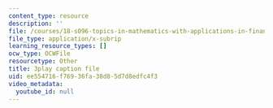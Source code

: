 ```yaml
---
content_type: resource
description: ''
file: /courses/18-s096-topics-in-mathematics-with-applications-in-finance-fall-2013/ee554716f76936fa38d85d7d8edfc4f3_TuTmC8aOQJE.srt
file_type: application/x-subrip
learning_resource_types: []
ocw_type: OCWFile
resourcetype: Other
title: 3play caption file
uid: ee554716-f769-36fa-38d8-5d7d8edfc4f3
video_metadata:
  youtube_id: null
---
```

